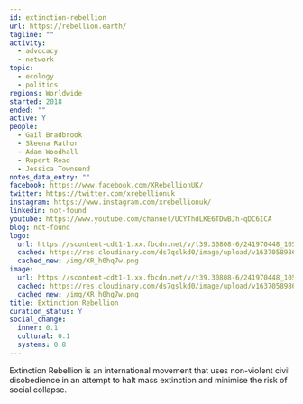 ```yaml
---
id: extinction-rebellion
url: https://rebellion.earth/
tagline: ""
activity:
  - advocacy
  - network
topic:
  - ecology
  - politics
regions: Worldwide
started: 2018
ended: ""
active: Y
people:
  - Gail Bradbrook
  - Skeena Rathor
  - Adam Woodhall
  - Rupert Read
  - Jessica Townsend
notes_data_entry: ""
facebook: https://www.facebook.com/XRebellionUK/
twitter: https://twitter.com/xrebellionuk
instagram: https://www.instagram.com/xrebellionuk/
linkedin: not-found
youtube: https://www.youtube.com/channel/UCYThdLKE6TDwBJh-qDC6ICA
blog: not-found
logo:
  url: https://scontent-cdt1-1.xx.fbcdn.net/v/t39.30808-6/241970448_1057654531730028_6262784573926464916_n.png?_nc_cat=106&ccb=1-5&_nc_sid=09cbfe&_nc_ohc=2oNOKzSp93UAX8zIg1B&_nc_ht=scontent-cdt1-1.xx&oh=8ffd03fd9408938e6cb01f8d189c7e18&oe=61982870
  cached: https://res.cloudinary.com/ds7qslkd0/image/upload/v1637058986/Ecosystem%20Mapping/XR_h0hq7w.png
  cached_new: /img/XR_h0hq7w.png
image:
  url: https://scontent-cdt1-1.xx.fbcdn.net/v/t39.30808-6/241970448_1057654531730028_6262784573926464916_n.png?_nc_cat=106&ccb=1-5&_nc_sid=09cbfe&_nc_ohc=2oNOKzSp93UAX8zIg1B&_nc_ht=scontent-cdt1-1.xx&oh=8ffd03fd9408938e6cb01f8d189c7e18&oe=61982870
  cached: https://res.cloudinary.com/ds7qslkd0/image/upload/v1637058986/Ecosystem%20Mapping/XR_h0hq7w.png
  cached_new: /img/XR_h0hq7w.png
title: Extinction Rebellion
curation_status: Y
social_change:
  inner: 0.1
  cultural: 0.1
  systems: 0.8
---
```


Extinction Rebellion is an international movement that uses non-violent civil disobedience in an attempt to halt mass extinction and minimise the risk of social collapse.
